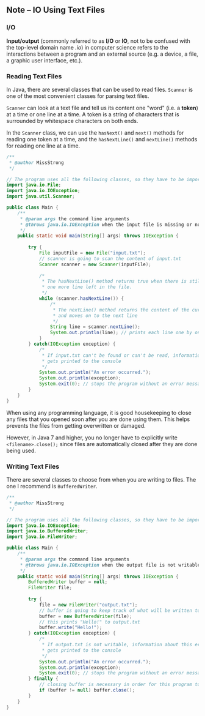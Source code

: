 ## Note – IO Using Text Files

### I/O

**Input/output** (commonly referred to as **I/O** or **IO**, not to be confused with the top-level domain name *.io*) in computer science refers to the interactions between a program and an external source (e.g. a device, a file, a graphic user interface, etc.).


### Reading Text Files

In Java, there are several classes that can be used to read files. `Scanner` is one of the most convenient classes for parsing text files.

`Scanner` can look at a text file and tell us its content one "word" (i.e. a **token**) at a time or one line at a time. A token is a string of characters that is surrounded by whitespace characters on both ends.

In the `Scanner` class, we can use the `hasNext()` and `next()` methods for reading one token at a time, and the `hasNextLine()` and `nextLine()` methods for reading one line at a time. 

```java
/**
 * @author MissStrong
 */

// The program uses all the following classes, so they have to be imported
import java.io.File; 
import java.io.IOException;
import java.util.Scanner; 

public class Main {
    /**
     * @param args the command line arguments
     * @throws java.io.IOException when the input file is missing or not readable
     */
    public static void main(String[] args) throws IOException {
        
        try {
            File inputFile = new File("input.txt"); 
            // scanner is going to scan the content of input.txt
            Scanner scanner = new Scanner(inputFile); 
            
            /* 
             * The hasNextLine() method returns true when there is still at least
             * one more line left in the file.
             */
            while (scanner.hasNextLine()) {
                /* 
                 * The nextLine() method returns the content of the current line
                 * and moves on to the next line 
                 */
                String line = scanner.nextLine();
                System.out.println(line); // prints each line one by one
            }
        } catch(IOException exception) {
            /*
             * If input.txt can't be found or can't be read, information about this error
             * gets printed to the console
             */
            System.out.println("An error occurred.");
            System.out.println(exception);
            System.exit(0); // stops the program without an error message showing up
        } 
    } 
} 

```


When using any programming language, it is good housekeeping to close any files that you opened soon after you are done using them. This helps prevents the files from getting overwritten or damaged.

However, in Java 7 and higher, you no longer have to explicitly write `<filename>.close();` since files are automatically closed after they are done being used.

### Writing Text Files

There are several classes to choose from when you are writing to files. The one I recommend is `BufferedWriter`.

```java
/**
 * @author MissStrong
 */

// The program uses all the following classes, so they have to be imported
import java.io.IOException;
import java.io.BufferedWriter;
import java.io.FileWriter;

public class Main {
    /**
     * @param args the command line arguments
     * @throws java.io.IOException when the output file is not writable
     */
    public static void main(String[] args) throws IOException {
        BufferedWriter buffer = null;
        FileWriter file;
        
        try {
            file = new FileWriter("output.txt");
            // buffer is going to keep track of what will be written to output.txt
            buffer = new BufferedWriter(file);
            // this prints "Hello!" to output.txt
            buffer.write("Hello!");
        } catch(IOException exception) {
            /*
             * If output.txt is not writable, information about this error
             * gets printed to the console
             */
            System.out.println("An error occurred.");
            System.out.println(exception);
            System.exit(0); // stops the program without an error message showing up
        } finally {
            // closing buffer is necessary in order for this program to work
            if (buffer != null) buffer.close();
        } 
    } 
} 
```

